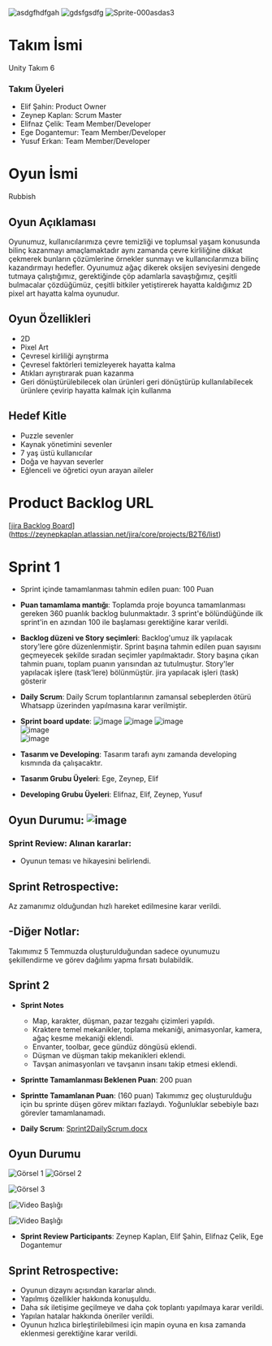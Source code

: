 ![asdgfhdfgah](https://github.com/elifnazcelik/OUABootcamp2024/assets/120333911/15175df1-39e2-45dd-8a86-b870c11ee215) ![gdsfgsdfg](https://github.com/elifnazcelik/OUABootcamp2024/assets/120333911/f603f29e-9574-4dd6-a4a0-dac5e858a1b8) ![Sprite-000asdas3](https://github.com/elifnazcelik/OUABootcamp2024/assets/120333911/87084788-3b66-43e9-a7f8-53ecb70fd1ed)
# Takım İsmi





Unity Takım 6


### Takım Üyeleri
- Elif Şahin: Product Owner
- Zeynep Kaplan: Scrum Master
- Elifnaz Çelik: Team Member/Developer
- Ege Dogantemur: Team Member/Developer
- Yusuf Erkan: Team Member/Developer

# Oyun İsmi
Rubbish

## Oyun Açıklaması
Oyunumuz, kullanıcılarımıza çevre temizliği ve toplumsal yaşam konusunda bilinç kazanmayı amaçlamaktadır aynı zamanda çevre kirliliğine dikkat çekmerek bunların çözümlerine örnekler sunmayı ve kullanıcılarımıza bilinç kazandırmayı hedefler. Oyunumuz ağaç dikerek oksijen seviyesini dengede tutmaya çalıştığımız, gerektiğinde çöp adamlarla savaştığımız, çeşitli bulmacalar çözdüğümüz, çeşitli bitkiler yetiştirerek hayatta kaldığımız 2D pixel art hayatta kalma oyunudur.
## Oyun Özellikleri
- 2D
- Pixel Art
- Çevresel kirliliği ayrıştırma 
- Çevresel faktörleri temizleyerek hayatta kalma
- Atıkları ayrıştırarak puan kazanma
- Geri dönüştürülebilecek olan ürünleri geri dönüştürüp kullanılabilecek ürünlere çevirip hayatta kalmak için kullanma 
## Hedef Kitle
- Puzzle sevenler
- Kaynak yönetimini sevenler
- 7 yaş üstü kullanıcılar
- Doğa ve hayvan severler
- Eğlenceli ve öğretici oyun arayan aileler
# Product Backlog URL
[[jira Backlog Board](https://zeynepkaplan.atlassian.net/jira/core/projects/B2T6/list?filter=updatedDate%20%3E%3D%20-1w&hideDone=false)](https://zeynepkaplan.atlassian.net/jira/core/projects/B2T6/list)

# Sprint 1

- Sprint içinde tamamlanması tahmin edilen puan: 100 Puan

- **Puan tamamlama mantığı**: Toplamda proje boyunca tamamlanması gereken 360 puanlık backlog bulunmaktadır. 3 sprint'e bölündüğünde ilk sprint'in en azından 100 ile başlaması gerektiğine karar verildi.

- **Backlog düzeni ve Story seçimleri**: Backlog'umuz ilk yapılacak story'lere göre düzenlenmiştir. Sprint başına tahmin edilen puan sayısını geçmeyecek şekilde sıradan seçimler yapılmaktadır. Story başına çıkan tahmin puanı, toplam puanın yarısından az tutulmuştur.
Story'ler yapılacak işlere (task'lere) bölünmüştür. jira yapılacak işleri (task) gösterir

- **Daily Scrum**: Daily Scrum toplantılarının zamansal sebeplerden ötürü Whatsapp üzerinden yapılmasına karar verilmiştir.
- **Sprint board update**: 
![image](https://github.com/elifnazcelik/OUABootcamp2024/assets/117751053/e59bd3cf-8891-46b0-b6a6-7ffe5ac61948)
![image](https://github.com/elifnazcelik/OUABootcamp2024/assets/117751053/e5ea93bd-a5a0-4398-a57d-bb31eabbf1be)
![image](https://github.com/elifnazcelik/OUABootcamp2024/assets/117751053/fb6d078d-2ebf-44e8-b6f0-486946d4fbe5)<br>
![image](https://github.com/elifnazcelik/OUABootcamp2024/assets/117751053/51a9e359-c73a-401e-a299-2ce44c41d9ae)<br>
![image](https://github.com/elifnazcelik/OUABootcamp2024/assets/117751053/b5c094ae-4c34-47b8-a7fa-6af62757184f)

- **Tasarım ve Developing**: Tasarım tarafı aynı zamanda developing kısmında da çalışacaktır.
- **Tasarım Grubu Üyeleri**: Ege, Zeynep, Elif
- **Developing Grubu Üyeleri**: Elifnaz, Elif, Zeynep, Yusuf




## **Oyun Durumu**: ![image](https://github.com/elifnazcelik/OUABootcamp2024/assets/117751053/657ed4ca-695b-4c18-8b08-503b41421c35)



### Sprint Review: Alınan kararlar: 
- Oyunun teması ve hikayesini belirlendi.
## Sprint Retrospective:
Az zamanımız olduğundan hızlı hareket edilmesine karar verildi.

## -Diğer Notlar:

  Takımımız 5 Temmuzda oluşturulduğundan sadece oyunumuzu şekillendirme ve görev dağılımı yapma fırsatı bulabildik.

## Sprint 2
- **Sprint Notes**
  - Map, karakter, düşman, pazar tezgahı çizimleri yapıldı.
  - Kraktere temel mekanikler, toplama mekaniği, animasyonlar, kamera, ağaç kesme mekaniği eklendi.
  - Envanter, toolbar, gece gündüz döngüsü eklendi.
  - Düşman ve düşman takip mekanikleri eklendi.
  - Tavşan animasyonları ve tavşanın insanı takip etmesi eklendi.

- **Sprintte Tamamlanması Beklenen Puan**: 200 puan

- **Sprintte Tamamlanan Puan**: (160 puan) Takımımız geç oluşturulduğu için bu sprinte düşen görev miktarı fazlaydı. Yoğunluklar sebebiyle bazı görevler tamamlanamadı.

- **Daily Scrum**: [Sprint2DailyScrum.docx](https://github.com/user-attachments/files/16324994/Sprint2DailyScrum.docx)

## **Oyun Durumu**
![Görsel 1](https://github.com/user-attachments/assets/909fd2ed-3fed-4726-9a34-50614e32289a)
![Görsel 2](https://github.com/user-attachments/assets/bf543f86-879d-416e-98f6-e82a6122e2b0)

![Görsel 3](https://github.com/user-attachments/assets/a55e4753-efa7-48f1-b85d-4a8a22827bc6)

[![Video Başlığı](https://github.com/user-attachments/assets/1ceec7c2-597c-43d2-bdd7-9b489cb4e379)

[![Video Başlığı](https://github.com/user-attachments/assets/bad69f49-8aac-4513-81c7-76989a505632)





- **Sprint Review Participants**: Zeynep Kaplan, Elif Şahin, Elifnaz Çelik, Ege Dogantemur

## Sprint Retrospective: 
- Oyunun dizaynı açısından kararlar alındı.
- Yapılmış özellikler hakkında konuşuldu.
- Daha sık iletişime geçilmeye ve daha çok toplantı yapılmaya karar verildi.
- Yapılan hatalar hakkında öneriler verildi.
- Oyunun hızlıca birleştirilebilmesi için mapin oyuna en kısa zamanda eklenmesi gerektiğine karar verildi.
